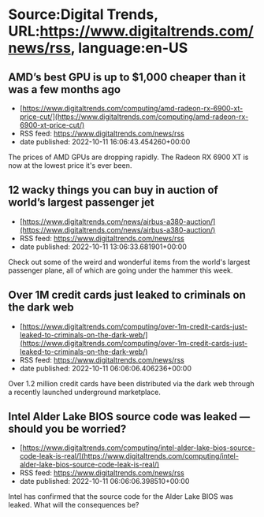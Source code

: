 # Source:Digital Trends, URL:https://www.digitaltrends.com/news/rss, language:en-US

## AMD’s best GPU is up to $1,000 cheaper than it was a few months ago
 - [https://www.digitaltrends.com/computing/amd-radeon-rx-6900-xt-price-cut/](https://www.digitaltrends.com/computing/amd-radeon-rx-6900-xt-price-cut/)
 - RSS feed: https://www.digitaltrends.com/news/rss
 - date published: 2022-10-11 16:06:43.454260+00:00

The prices of AMD GPUs are dropping rapidly. The Radeon RX 6900 XT is now at the lowest price it's ever been.

## 12 wacky things you can buy in auction of world’s largest passenger jet
 - [https://www.digitaltrends.com/news/airbus-a380-auction/](https://www.digitaltrends.com/news/airbus-a380-auction/)
 - RSS feed: https://www.digitaltrends.com/news/rss
 - date published: 2022-10-11 13:06:33.681901+00:00

Check out some of the weird and wonderful items from the world's largest passenger plane, all of which are going under the hammer this week.

## Over 1M credit cards just leaked to criminals on the dark web
 - [https://www.digitaltrends.com/computing/over-1m-credit-cards-just-leaked-to-criminals-on-the-dark-web/](https://www.digitaltrends.com/computing/over-1m-credit-cards-just-leaked-to-criminals-on-the-dark-web/)
 - RSS feed: https://www.digitaltrends.com/news/rss
 - date published: 2022-10-11 06:06:06.406236+00:00

Over 1.2 million credit cards have been distributed via the dark web through a recently launched underground marketplace.

## Intel Alder Lake BIOS source code was leaked — should you be worried?
 - [https://www.digitaltrends.com/computing/intel-alder-lake-bios-source-code-leak-is-real/](https://www.digitaltrends.com/computing/intel-alder-lake-bios-source-code-leak-is-real/)
 - RSS feed: https://www.digitaltrends.com/news/rss
 - date published: 2022-10-11 06:06:06.398510+00:00

Intel has confirmed that the source code for the Alder Lake BIOS was leaked. What will the consequences be?

